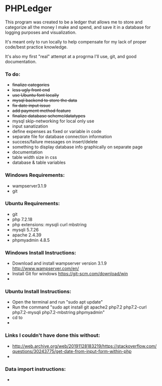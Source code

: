 # PHPLedger

This program was created to be a ledger that allows me to store and categorize all the money I make and spend, and save it in a database for logging purposes and visualization. 

It's meant only to run locally to help compensate for my lack of proper code/best practice knowledge.

It's also my first "real" attempt at a progrma I'll use, git, and good documentation.

### To do:
- ~~finalize categories~~
- ~~less ugly front end~~
- ~~use Ubuntu font locally~~
- ~~mysql backend to store the data~~
- ~~fix date input issue~~
- ~~add payment method feature~~
- ~~finalize database scheme/datatypes~~
- mysql skip-networking for local only use
- input sanatization
- define expenses as fixed or variable in code
- separate file for database connection information
- success/failure messages on insert/delete
- something to display database info graphically on separate page
- documentation
- table width size in css
- database & table variables


### Windows Requirements:
- wampserver3.1.9
- git

### Ubuntu Requirements:
- git
- php 7.2.18
- php extensions: mysqli curl mbstring
- mysqli 5.7.26
- apache 2.4.39
- phpmyadmin 4.8.5

### Windows Install Instructions:
- Download and install wampserver version 3.1.9 http://www.wampserver.com/en/
- Install Git for windows https://git-scm.com/download/win
- 

### Ubuntu Install Instructions:
- Open the terminal and run "sudo apt update"
- Run the command "sudo apt install git apache2 php7.2 php7.2-curl php7.2-mysqli php7.2-mbstring phpmyadmin"
- cd to
-

### Links I couldn't have done this without:
- http://web.archive.org/web/20191128183219/https://stackoverflow.com/questions/30243775/get-date-from-input-form-within-php
- 

### Data import instructions:
-